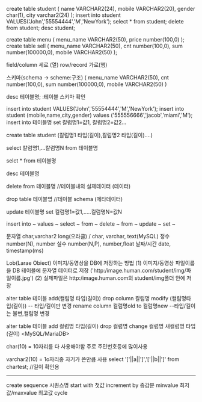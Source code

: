 create table student (
name VARCHAR2(24),
mobile VARCHAR2(20),
gender char(1),
city varchar2(24)
);
insert into student VALUES('John','55554444','M','NewYork');
select * from student;
delete from student;
desc student;

create table menu (
menu_name VARCHAR2(50),
price number(100,0)
);
create table sell (
menu_name VARCHAR2(50),
cnt number(100,0),
sum number(100000,0),
mobile VARCHAR2(50)
);


field/column 세로 (열)
row/record 가로(행)

스키마(schema -> scheme:구조) (
menu_name VARCHAR2(50),
cnt number(100,0),
sum number(100000,0),
mobile VARCHAR2(50)
)

desc 테이블명;  :테이블 스키마 확인

insert into student VALUES('John','55554444','M','NewYork');
insert into student (mobile,name,city,gender) values ('555556666','jacob','miami','M');
insert into 테이블명 set 칼럼명1=값1, 칼럼명2=값2...

create table student (칼럼명1 타입(길이),칼럼명2 타입(길이)....)

select 칼럼명1,...칼럼명N from 테이블명

selct * from 테이블명

desc 테이블명

delete from 테이블명  //테이블내의 실제데이터 (데이터)

drop table 테이블명 //테이블 schema (메타데이터)

update 테이블명 set 컬럼명1=값1,.....컬럼명N=값N

insert into ~ values ~
select ~ from ~
delete ~ from ~
update ~ set ~

문자열 char,varchar2 long(오라클) / char, varchar, text(MySQL) 
정수 number(N), number
실수 number(N,P), number,float
날짜/시간 date, timestamp(ms)

Lob(Larae Obiect)
이미지/동영상을 DB에 저장하는 방법
(1) 이미지/동영상 파일이름을 DB 테이블에 문자열 데이터로 저장
    ('http:/image.human.com/student/img/파일이름.jpg')
(2) 실제파일은 http:/image.human.com의 student/img폴더 안에 저장   

alter table 테이블 add(컬럼명 타입(길이))
                   drop column 칼럼명
                   modify (컬럼명타입(길이)) -- 타입/길이만 변경
                   rename column 컬럼명old to 컬럼명new --타입/길이는 불변,컬럼명 변경


alter table 테이블 add 컬럼명 타입(길이)
                   drop 컬럼명
                   change 컬럼명 새컬럼명 타입(길이)  <MySQL/MariaDB>

char(10) = 10자리를 다 사용해야함 주로 주민번호등에 많이사용

varchar2(10) = 1o자리중 자기가 쓴만큼 사용 
select '['||a||']','['||b||']' from chartest; //길이 확인용


-----------------------------------------------------------
create sequence 시퀀스명 start with 첫값 increment by 증감분
                minvalue 최저값/maxvalue 최고값 cycle
